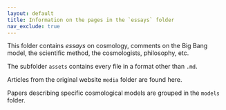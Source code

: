 ```yaml
---
layout: default
title: Information on the pages in the `essays` folder
nav_exclude: true
---
```


This folder contains *essays* on cosmology, comments on the Big Bang model, the scientific method, the cosmologists, philosophy, etc.

The subfolder `assets` contains every file in a format other than `.md`.

Articles from the original website `media` folder are found here.

Papers describing specific cosmological models are grouped in the `models` folder.
